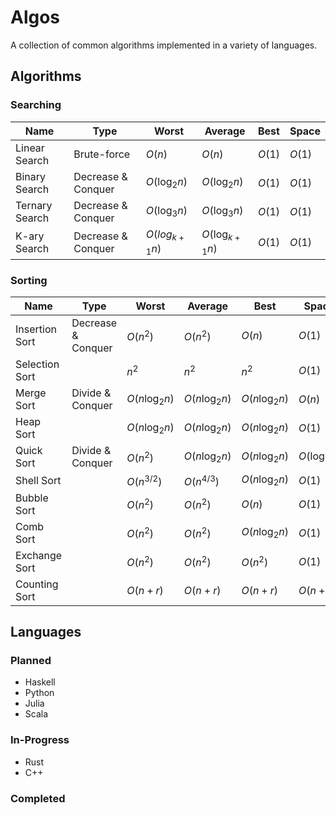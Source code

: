 # Algos
A collection of common algorithms implemented in a variety of languages.

## Algorithms

### Searching

| Name           | Type               | Worst             | Average            | Best   | Space  |
|----------------|--------------------|-------------------|--------------------|--------|--------|
| Linear Search  | Brute-force        | $O(n)$            | $O(n)$             | $O(1)$ | $O(1)$ |
| Binary Search  | Decrease & Conquer | $O(\log_{2}{n})$  | $O(\log_{2}{n})$   | $O(1)$ | $O(1)$ |
| Ternary Search | Decrease & Conquer | $O(\log_{3}{n})$   | $O(\log_{3}{n})$   | $O(1)$ | $O(1)$ |
| K-ary Search   | Decrease & Conquer | $O(log_{k+1}{n})$ | $O(\log_{k+1}{n})$ | $O(1)$ | $O(1)$ |

### Sorting

| Name           | Type               | Worst             | Average           | Best              | Space            |
|----------------|--------------------|-------------------|-------------------|-------------------|------------------|
| Insertion Sort | Decrease & Conquer | $O(n^2)$          | $O(n^2)$          | $O(n)$            | $O(1)$           |
| Selection Sort |                    | $n^2$             | $n^2$             | $n^2$             | $O(1)$           |
| Merge Sort     | Divide & Conquer   | $O(n\log_{2}{n})$ | $O(n\log_{2}{n})$ | $O(n\log_{2}{n})$ | $O(n)$           |
| Heap Sort      |                    | $O(n\log_{2}{n})$ | $O(n\log_{2}{n})$ | $O(n\log_{2}{n})$ | $O(1)$           |
| Quick Sort     | Divide & Conquer   | $O(n^2)$          | $O(n\log_{2}{n})$ | $O(n\log_{2}{n})$ | $O(\log_{2}{n})$ |
| Shell Sort     |                    | $O(n^{3/2})$      | $O(n^{4/3})$      | $O(n\log_{2}{n})$ | $O(1)$           |
| Bubble Sort    |                    | $O(n^2)$          | $O(n^2)$          | $O(n)$            | $O(1)$           |
| Comb Sort      |                    | $O(n^2)$          | $O(n^2)$          | $O(n\log_{2}{n})$ | $O(1)$           |
| Exchange Sort  |                    | $O(n^2)$          | $O(n^2)$          | $O(n^2)$          | $O(1)$           |
| Counting Sort  |                    | $O(n+r)$          | $O(n+r)$          | $O(n+r)$          | $O(n+r)$         |

## Languages

### Planned

- Haskell
- Python
- Julia
- Scala

### In-Progress

- Rust
- C++

### Completed

